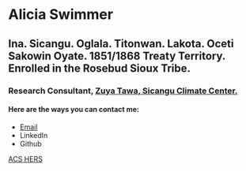 # Alicia Swimmer

## Ina. Sicangu. Oglala. Titonwan. Lakota. Oceti Sakowin Oyate. 1851/1868 Treaty Territory. Enrolled in the Rosebud Sioux Tribe. 

### Research Consultant, [Zuya Tawa, Sicangu Climate Center.](https://www.linkedin.com/in/aliciaswimmer/)

#### Here are the ways you can contact me:
* [Email](mailto:aliciaswimmer@gmail.com)
* LinkedIn
* Github


[ACS HERS](https://hersinstitute.ku.edu/images/interns/2022/headshot_swimmer.jpg)
